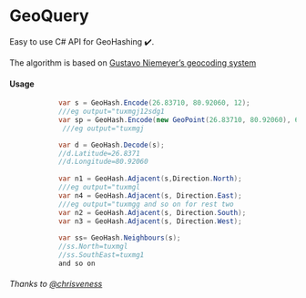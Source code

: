 # GeoQuery

Easy to use C# API for GeoHashing ✔️.

The algorithm is based on [Gustavo Niemeyer’s geocoding system](https://en.wikipedia.org/wiki/Geohash)

#### Usage
```C#
            var s = GeoHash.Encode(26.83710, 80.92060, 12);
            ///eg output="tuxmgj12sdg1
            var sp = GeoHash.Encode(new GeoPoint(26.83710, 80.92060), 6);
             ///eg output="tuxmgj

            var d = GeoHash.Decode(s);
            //d.Latitude=26.8371
            //d.Longitude=80.92060
            
            var n1 = GeoHash.Adjacent(s,Direction.North);
            ///eg output="tuxmgl
            var n4 = GeoHash.Adjacent(s, Direction.East);
            ///eg output="tuxmgg and so on for rest two
            var n2 = GeoHash.Adjacent(s, Direction.South);
            var n3 = GeoHash.Adjacent(s, Direction.West);
            
            var ss= GeoHash.Neighbours(s);
            //ss.North=tuxmgl
            //ss.SouthEast=tuxmg1
            and so on
```

###### Thanks to [@chrisveness](https://github.com/chrisveness/)

